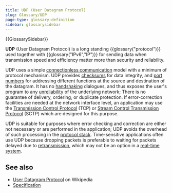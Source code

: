```yaml
---
title: UDP (User Datagram Protocol)
slug: Glossary/UDP
page-type: glossary-definition
sidebar: glossarysidebar
---
```


{{GlossarySidebar}}

**UDP** (User Datagram Protocol) is a long standing {{glossary("protocol")}} used together with {{glossary("IPv6","IP")}} for sending data when transmission speed and efficiency matter more than security and reliability.

UDP uses a simple [connectionless communication](https://en.wikipedia.org/wiki/Connectionless_communication) model with a minimum of protocol mechanism. UDP provides [checksums](https://en.wikipedia.org/wiki/Checksum) for data integrity, and [port numbers](https://en.wikipedia.org/wiki/Port_numbers) for addressing different functions at the source and destination of the datagram. It has no [handshaking](https://en.wikipedia.org/wiki/Handshaking) dialogues, and thus exposes the user's program to any [unreliability](<https://en.wikipedia.org/wiki/Reliability_(computer_networking)>) of the underlying network; There is no guarantee of delivery, ordering, or duplicate protection. If error-correction facilities are needed at the network interface level, an application may use the [Transmission Control Protocol](https://en.wikipedia.org/wiki/Transmission_Control_Protocol) (TCP) or [Stream Control Transmission Protocol](https://en.wikipedia.org/wiki/Stream_Control_Transmission_Protocol) (SCTP) which are designed for this purpose.

UDP is suitable for purposes where error checking and correction are either not necessary or are performed in the application; UDP avoids the overhead of such processing in the [protocol stack](https://en.wikipedia.org/wiki/Protocol_stack). Time-sensitive applications often use UDP because dropping packets is preferable to waiting for packets delayed due to [retransmission](<https://en.wikipedia.org/wiki/Retransmission_(data_networks)>), which may not be an option in a [real-time system](https://en.wikipedia.org/wiki/Real-time_system).

## See also

- [User Datagram Protocol](https://en.wikipedia.org/wiki/User_Datagram_Protocol) on Wikipedia
- [Specification](https://datatracker.ietf.org/doc/html/rfc768)
